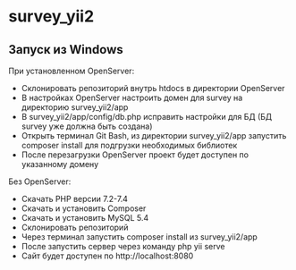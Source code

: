 # survey_yii2

## Запуск из Windows

При установленном OpenServer:
- Склонировать репозиторий внутрь htdocs в директории OpenServer
- В настройках OpenServer настроить домен для survey на директорию survey_yii2/app
- В survey_yii2/app/config/db.php исправить настройки для БД (БД survey уже должна быть создана)
- Открыть терминал Git Bash, из директории survey_yii2/app запустить composer install для подгрузки необходимых библиотек
- После перезагрузки OpenServer проект будет доступен по указанному домену

Без OpenServer:
- Скачать PHP версии 7.2-7.4
- Скачать и установить Composer
- Скачать и установить MySQL 5.4
- Склонировать репозиторий
- Через терминал запустить composer install из survey_yii2/app
- После запустить сервер через команду php yii serve
- Сайт будет доступен по http://localhost:8080